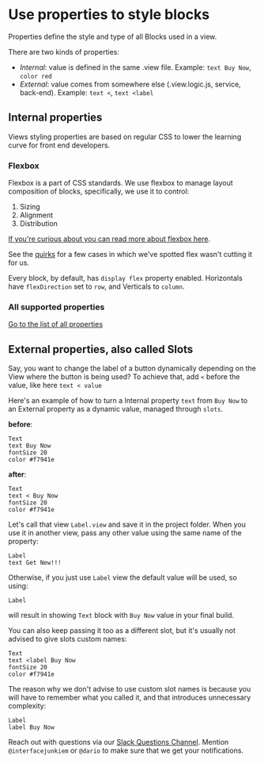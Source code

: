 # Use properties to style blocks
Properties define the style and type of all Blocks used in a view.

There are two kinds of properties:
- _Internal_: value is defined in the same .view file.
Example: `text Buy Now`, `color red`
- _External_: value comes from somewhere else (.view.logic.js, service, back-end).
Example: `text <`, `text <label`

## Internal properties
Views styling properties are based on regular CSS to lower the learning curve
for front end developers.

### Flexbox
Flexbox is a part of CSS standards. We use flexbox to manage layout composition
of blocks, specifically, we use it to control:
1. Sizing
2. Alignment
3. Distribution

[If you're curious about you can read more about flexbox here](https://css-tricks.com/snippets/css/a-guide-to-flexbox/).

See the [quirks](../QUIRKS.md) for a few cases in which we've spotted flex wasn't
cutting it for us.

Every block, by default, has `display flex` property enabled.
Horizontals have `flexDirection` set to `row`, and Verticals to `column`.

### All supported properties
[Go to the list of all properties](AllStylingProperties.md)

## External properties, also called Slots
Say, you want to change the label of a button dynamically depending on the View
where the button is being used?
To achieve that, add `<` before the value, like here `text < value`

Here's an example of how to turn a Internal property `text` from `Buy Now` to an External
property as a dynamic value, managed through `slots`.

**before**:
```views
Text
text Buy Now
fontSize 20
color #f7941e
```

**after**:
```views
Text
text < Buy Now
fontSize 20
color #f7941e
```

Let's call that view `Label.view` and save it in the project folder.
When you use it in another view, pass any other value using the same name of the
property:
```views
Label
text Get New!!!
```

Otherwise, if you just use `Label` view the default value will be used, so using:
```views
Label
```
will result in showing `Text` block with `Buy Now` value in your final build.


You can also keep passing it too as a different slot, but it's usually not advised
to give slots custom names:
```views
Text
text <label Buy Now
fontSize 20
color #f7941e
```

The reason why we don't advise to use custom slot names is because you will have to
remember what you called it, and that introduces unnecessary complexity:
```views
Label
label Buy Now
```


Reach out with questions via our [Slack Questions Channel](https://slack.viewsdx.com/).
Mention `@interfacejunkiem` or `@dario` to make sure that we get your notifications.
